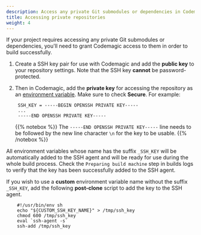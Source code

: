 ```yaml
---
description: Access any private Git submodules or dependencies in Codemagic
title: Accessing private repositories
weight: 4
---
```


If your project requires accessing any private Git submodules or dependencies, you'll need to grant Codemagic access to them in order to build successfully.

1. Create a SSH key pair for use with Codemagic and add the **public key** to your repository settings. Note that the SSH key **cannot** be password-protected.
2. Then in Codemagic, add the **private key** for accessing the repository as an [environment variable](https://docs.codemagic.io/building/environment-variables/). Make sure to check **Secure**. For example:

        SSH_KEY = -----BEGIN OPENSSH PRIVATE KEY-----
        ...
        -----END OPENSSH PRIVATE KEY-----

    {{% notebox %}}
The `-----END OPENSSH PRIVATE KEY-----` line needs to be followed by the new line character `\n` for the key to be usable.
{{% /notebox %}}

All environment variables whose name has the suffix `_SSH_KEY` will be automatically added to the SSH agent and will be ready for use during the whole build process. Check the `Preparing build machine` step in builds logs to verify that the key has been successfully added to the SSH agent.

If you wish to use a **custom** environment variable name without the suffix `_SSH_KEY`, add the following **post-clone** script to add the key to the SSH agent.

        #!/usr/bin/env sh
        echo "${CUSTOM_SSH_KEY_NAME}" > /tmp/ssh_key
        chmod 600 /tmp/ssh_key
        eval `ssh-agent -s`
        ssh-add /tmp/ssh_key

